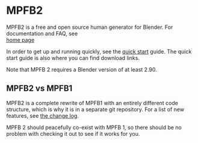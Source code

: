# MPFB2

MPFB2 is a free and open source human generator for Blender. For documentation and FAQ, see  
[home page](http://static.makehumancommunity.org/mpfb.html)

In order to get up and running quickly, see the [quick start](http://static.makehumancommunity.org/mpfb/docs/getting_started.html) guide. 
The quick start guide is also where you can find download links.

Note that MPFB 2 requires a Blender version of at least 2.90.

## MPFB2 vs MPFB1

MPFB2 is a complete rewrite of MPFB1 with an entirely different code structure, which is why it is in a separate git repository. 
For a list of new features, see [the change log](http://static.makehumancommunity.org/mpfb/releases/release_20a1.html).

MPFB 2 should peacefully co-exist with MPFB 1, so there should be no problem with checking it out to see if it 
works for you.

